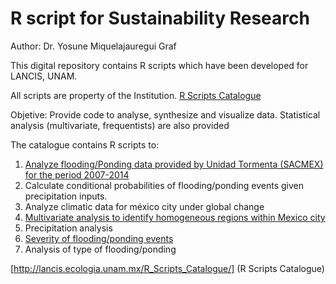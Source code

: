 # R script for Sustainability Research

 Author: Dr. Yosune Miquelajauregui Graf
 
 This digital repository contains R scripts which have been developed for LANCIS, UNAM. 

 All scripts are property of the Institution.
 [R Scripts Catalogue](http://lancis.ecologia.unam.mx/R_Scripts_Catalogue/)

 Objetive: Provide code to analyse, synthesize and visualize data. Statistical analysis (multivariate, frequentists) are also provided

 The catalogue contains R scripts to:

 1. [Analyze flooding/Ponding data provided by Unidad Tormenta (SACMEX) for the period 2007-2014](PondingAnalysis.pdf)
 2. Calculate conditional probabilities of flooding/ponding events given precipitation inputs.
 3. Analyze climatic data for méxico city under global change
 4. [Multivariate analysis to identify homogeneous regions within Mexico city](ClusterAnalysis.pdf)
 5. Precipitation analysis
 6. [Severity of flooding/ponding events](SeverityIndices.pdf)
 7. Analysis of type of flooding/ponding




[http://lancis.ecologia.unam.mx/R_Scripts_Catalogue/] (R Scripts Catalogue)
